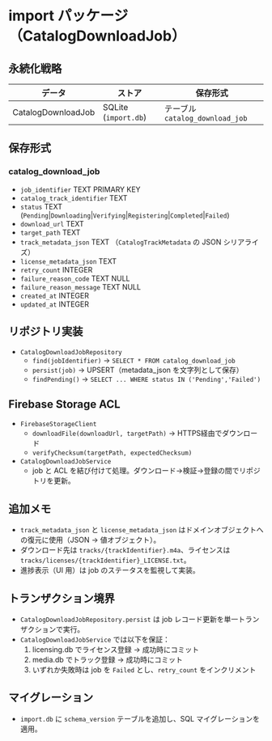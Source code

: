 # import パッケージ（CatalogDownloadJob）

## 永続化戦略

| データ                | ストア                   | 保存形式                      |
|-----------------------|--------------------------|-------------------------------|
| CatalogDownloadJob     | SQLite (`import.db`)       | テーブル `catalog_download_job` |

## 保存形式

### catalog_download_job
- `job_identifier` TEXT PRIMARY KEY
- `catalog_track_identifier` TEXT
- `status` TEXT (`Pending`|`Downloading`|`Verifying`|`Registering`|`Completed`|`Failed`)
- `download_url` TEXT
- `target_path` TEXT
- `track_metadata_json` TEXT （`CatalogTrackMetadata` の JSON シリアライズ）
- `license_metadata_json` TEXT
- `retry_count` INTEGER
- `failure_reason_code` TEXT NULL
- `failure_reason_message` TEXT NULL
- `created_at` INTEGER
- `updated_at` INTEGER

## リポジトリ実装

- `CatalogDownloadJobRepository`
  - `find(jobIdentifier)` → `SELECT * FROM catalog_download_job`
  - `persist(job)` → UPSERT（metadata_json を文字列として保存）
  - `findPending()` → `SELECT ... WHERE status IN ('Pending','Failed')`

## Firebase Storage ACL

- `FirebaseStorageClient`
  - `downloadFile(downloadUrl, targetPath)` → HTTPS経由でダウンロード
  - `verifyChecksum(targetPath, expectedChecksum)`
- `CatalogDownloadJobService`
  - job と ACL を結び付けて処理。ダウンロード→検証→登録の間でリポジトリを更新。

## 追加メモ

- `track_metadata_json` と `license_metadata_json` はドメインオブジェクトへの復元に使用（JSON → 値オブジェクト）。
- ダウンロード先は `tracks/{trackIdentifier}.m4a`、ライセンスは `tracks/licenses/{trackIdentifier}_LICENSE.txt`。
- 進捗表示（UI 用）は job のステータスを監視して実装。

## トランザクション境界

- `CatalogDownloadJobRepository.persist` は job レコード更新を単一トランザクションで実行。
- `CatalogDownloadJobService` では以下を保証：
  1. licensing.db でライセンス登録 → 成功時にコミット
  2. media.db でトラック登録 → 成功時にコミット
  3. いずれか失敗時は job を `Failed` とし、`retry_count` をインクリメント

## マイグレーション

- `import.db` に `schema_version` テーブルを追加し、SQL マイグレーションを適用。
